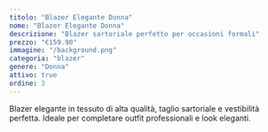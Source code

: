 ```yaml
---
titolo: "Blazer Elegante Donna"
nome: "Blazer Elegante Donna"
descrizione: "Blazer sartoriale perfetto per occasioni formali"
prezzo: "€159.90"
immagine: "/background.png"
categoria: "blazer"
genere: "Donna"
attivo: true
ordine: 3
---
```


Blazer elegante in tessuto di alta qualità, taglio sartoriale e vestibilità perfetta. Ideale per completare outfit professionali e look eleganti.

